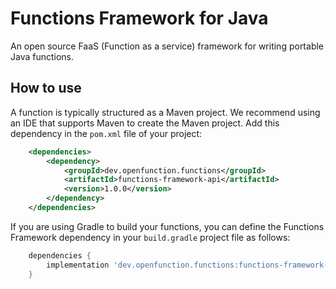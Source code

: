 # Functions Framework for Java

An open source FaaS (Function as a service) framework for writing portable Java functions.

## How to use

A function is typically structured as a Maven project. We recommend using an IDE
that supports Maven to create the Maven project. Add this dependency in the
`pom.xml` file of your project:

```xml
    <dependencies>
        <dependency>
            <groupId>dev.openfunction.functions</groupId>
            <artifactId>functions-framework-api</artifactId>
            <version>1.0.0</version>
        </dependency>
    </dependencies>
```

If you are using Gradle to build your functions, you can define the Functions
Framework dependency in your `build.gradle` project file as follows:

```groovy
    dependencies {
        implementation 'dev.openfunction.functions:functions-framework-api:1.0.0'
    }

```
